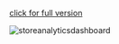 <a href="https://app.powerbi.com/view?r=eyJrIjoiYzlkYjYwMzAtYjM2ZS00NmIwLTk4ZmUtYjU3MDAxMTFjOWI5IiwidCI6ImVhMGViYjUwLTQwNWYtNDcwZS1hNDNlLTJjYmM0ZjI4NDNkYyJ9">click for full version</a>


![storeanalyticsdashboard](https://github.com/user-attachments/assets/1f88ff9f-3e7a-49c5-8fa8-e2e153213cb9)
